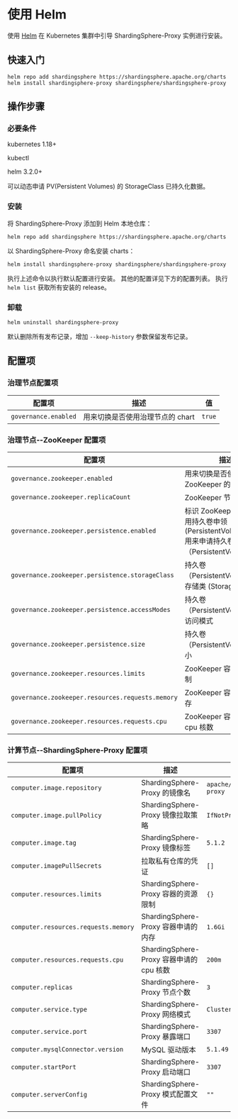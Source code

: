# 使用 Helm

使用 [Helm](https://helm.sh/) 在 Kubernetes 集群中引导 ShardingSphere-Proxy 实例进行安装。

## 快速入门

```shell
helm repo add shardingsphere https://shardingsphere.apache.org/charts
helm install shardingsphere-proxy shardingsphere/shardingsphere-proxy
```

## 操作步骤

### 必要条件

kubernetes 1.18+

kubectl

helm 3.2.0+

可以动态申请 PV(Persistent Volumes) 的 StorageClass 已持久化数据。

### 安装

将 ShardingSphere-Proxy 添加到 Helm 本地仓库：

```shell
helm repo add shardingsphere https://shardingsphere.apache.org/charts
```

以 ShardingSphere-Proxy 命名安装 charts：

```shell
helm install shardingsphere-proxy shardingsphere/shardingsphere-proxy
```

执行上述命令以执行默认配置进行安装。
其他的配置详见下方的配置列表。
执行 `helm list` 获取所有安装的 release。

### 卸载

```shell
helm uninstall shardingsphere-proxy
```

默认删除所有发布记录，增加 `--keep-history` 参数保留发布记录。

## 配置项

### 治理节点配置项

| 配置项                  | 描述                  | 值      |
|----------------------|---------------------|--------|
| `governance.enabled` | 用来切换是否使用治理节点的 chart | `true` |


### 治理节点--ZooKeeper 配置项

| 配置项                                               | 描述                                                                        | 值                   |
|--------------------------------------------------|---------------------------------------------------------------------------|---------------------|
| `governance.zookeeper.enabled`                   | 用来切换是否使用 ZooKeeper 的 chart                                                | `true`              |
| `governance.zookeeper.replicaCount`              | ZooKeeper 节点数量                                                            | `1`                 |
| `governance.zookeeper.persistence.enabled`       | 标识  ZooKeeper 是否使用持久卷申领 (PersistentVolumeClaim) 用来申请持久卷（PersistentVolume） | `false`             |
| `governance.zookeeper.persistence.storageClass`  | 持久卷（PersistentVolume）的存储类 (StorageClass)                                  | `""`                |
| `governance.zookeeper.persistence.accessModes`   | 持久卷（PersistentVolume）的访问模式                                                | `["ReadWriteOnce"]` |
| `governance.zookeeper.persistence.size`          | 持久卷（PersistentVolume） 大小                                                  | `8Gi`               |
| `governance.zookeeper.resources.limits`          | ZooKeeper 容器的资源限制                                                         | `{}`                |
| `governance.zookeeper.resources.requests.memory` | ZooKeeper 容器申请的内存                                                         | `256Mi`             |
| `governance.zookeeper.resources.requests.cpu`    | ZooKeeper 容器申请的 cpu 核数                                                    | `250m`              |


### 计算节点--ShardingSphere-Proxy  配置项

| 配置项                                 | 描述                                | 值                         |
| ------------------------------------ |-----------------------------------| ----------------------------- |
| `computer.image.repository`          | ShardingSphere-Proxy 的镜像名         | `apache/shardingsphere-proxy` |
| `computer.image.pullPolicy`          | ShardingSphere-Proxy 镜像拉取策略       | `IfNotPresent`                |
| `computer.image.tag`                 | ShardingSphere-Proxy 镜像标签         | `5.1.2`                       |
| `computer.imagePullSecrets`          | 拉取私有仓库的凭证                         | `[]`                          |
| `computer.resources.limits`          | ShardingSphere-Proxy 容器的资源限制      | `{}`                          |
| `computer.resources.requests.memory` | ShardingSphere-Proxy 容器申请的内存      | `1.6Gi`                       |
| `computer.resources.requests.cpu`    | ShardingSphere-Proxy 容器申请的 cpu 核数 | `200m`                        |
| `computer.replicas`                  | ShardingSphere-Proxy 节点个数         | `3`                           |
| `computer.service.type`              | ShardingSphere-Proxy 网络模式         | `ClusterIP`                   |
| `computer.service.port`              | ShardingSphere-Proxy 暴露端口         | `3307`                        |
| `computer.mysqlConnector.version`    | MySQL 驱动版本                        | `5.1.49`                      |
| `computer.startPort`                 | ShardingSphere-Proxy 启动端口         | `3307`                        |
| `computer.serverConfig`              | ShardingSphere-Proxy 模式配置文件       | `""`                          |
